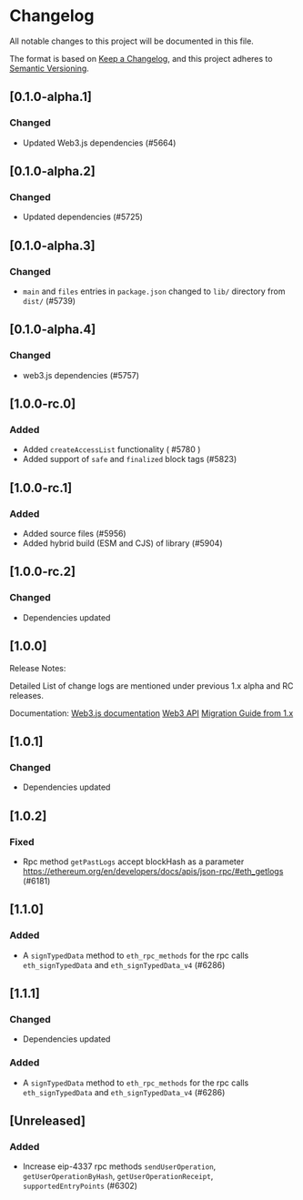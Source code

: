 # Changelog

All notable changes to this project will be documented in this file.

The format is based on [Keep a Changelog](https://keepachangelog.com/en/1.0.0/),
and this project adheres to [Semantic Versioning](https://semver.org/spec/v2.0.0.html).

<!-- EXAMPLE

## [1.0.0]

### Added

- I've added feature XY (#1000)

### Changed

- I've cleaned up XY (#1000)

### Deprecated

- I've deprecated XY (#1000)

### Removed

- I've removed XY (#1000)

### Fixed

- I've fixed XY (#1000)

### Security

- I've improved the security in XY (#1000)

-->

## [0.1.0-alpha.1]

### Changed

-   Updated Web3.js dependencies (#5664)

## [0.1.0-alpha.2]

### Changed

-   Updated dependencies (#5725)

## [0.1.0-alpha.3]

### Changed

-   `main` and `files` entries in `package.json` changed to `lib/` directory from `dist/` (#5739)

## [0.1.0-alpha.4]

### Changed

-   web3.js dependencies (#5757)

## [1.0.0-rc.0]

### Added

-   Added `createAccessList` functionality ( #5780 )
-   Added support of `safe` and `finalized` block tags (#5823)

## [1.0.0-rc.1]

### Added

-   Added source files (#5956)
-   Added hybrid build (ESM and CJS) of library (#5904)

## [1.0.0-rc.2]

### Changed

-   Dependencies updated

## [1.0.0]

Release Notes:

Detailed List of change logs are mentioned under previous 1.x alpha and RC releases.

Documentation:
[Web3.js documentation](https://docs.web3js.org/)
[Web3 API](https://docs.web3js.org/api)
[Migration Guide from 1.x](https://docs.web3js.org/guides/web3_upgrade_guide/x/)

## [1.0.1]

### Changed

-   Dependencies updated

## [1.0.2]

### Fixed

-   Rpc method `getPastLogs` accept blockHash as a parameter https://ethereum.org/en/developers/docs/apis/json-rpc/#eth_getlogs (#6181)

## [1.1.0]

### Added

-   A `signTypedData` method to `eth_rpc_methods` for the rpc calls `eth_signTypedData` and `eth_signTypedData_v4` (#6286)

## [1.1.1]

### Changed

-   Dependencies updated

### Added

-   A `signTypedData` method to `eth_rpc_methods` for the rpc calls `eth_signTypedData` and `eth_signTypedData_v4` (#6286)

## [Unreleased]

### Added

-   Increase eip-4337 rpc methods `sendUserOperation`, `getUserOperationByHash`, `getUserOperationReceipt`, `supportedEntryPoints` (#6302)
